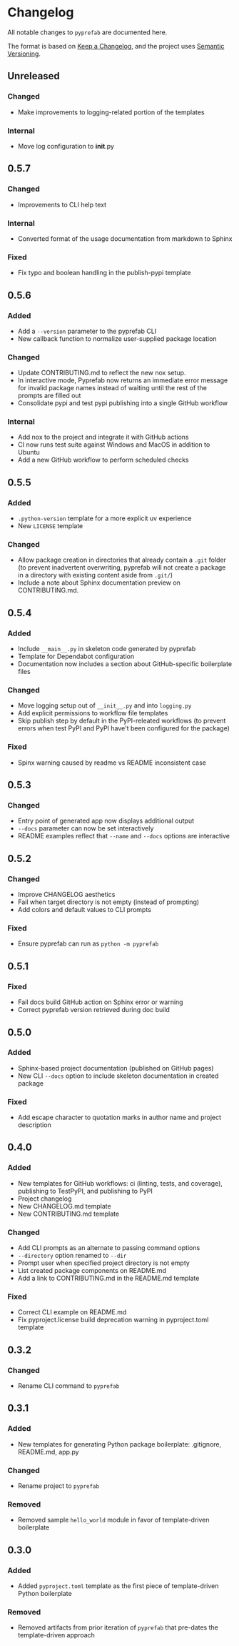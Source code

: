 # Changelog

All notable changes to `pyprefab` are documented here.

The format is based on [Keep a Changelog](https://keepachangelog.com), and the
project uses [Semantic Versioning](https://semver.org/).

## Unreleased

### Changed

- Make improvements to logging-related portion of the templates

### Internal

- Move log configuration to __init__.py

## 0.5.7

### Changed

- Improvements to CLI help text

### Internal

- Converted format of the usage documentation from markdown to Sphinx

### Fixed

- Fix typo and boolean handling in the publish-pypi template

## 0.5.6

### Added

- Add a `--version` parameter to the pyprefab CLI
- New callback function to normalize user-supplied package location

### Changed

- Update CONTRIBUTING.md to reflect the new nox setup.
- In interactive mode, Pyprefab now returns an immediate error message
  for invalid package names instead of waiting until the rest of the prompts are filled out
- Consolidate pypi and test pypi publishing into a single GitHub
  workflow

### Internal

- Add nox to the project and integrate it with GitHub actions
- CI now runs test suite against Windows and MacOS in addition to Ubuntu
- Add a new GitHub workflow to perform scheduled checks

## 0.5.5

### Added

- `.python-version` template for a more explicit uv experience
- New `LICENSE` template

### Changed

- Allow package creation in directories that already contain a `.git` folder
  (to prevent inadvertent overwriting, pyprefab will not create a package in
  a directory with existing content aside from `.git/`)
- Include a note about Sphinx documentation preview on CONTRIBUTING.md.

## 0.5.4

### Added

- Include `__main__.py` in skeleton code generated by pyprefab
- Template for Dependabot configuration
- Documentation now includes a section about GitHub-specific boilerplate files

### Changed

- Move logging setup out of `__init__.py` and into `logging.py`
- Add explicit permissions to workflow file templates
- Skip publish step by default in the PyPI-releated workflows
  (to prevent errors when test PyPI and PyPI have't been configured for the package)

### Fixed

- Spinx warning caused by readme vs README inconsistent case

## 0.5.3

### Changed

- Entry point of generated app now displays additional output
- `--docs` parameter can now be set interactively
- README examples reflect that `--name` and `--docs` options are interactive

## 0.5.2

### Changed

- Improve CHANGELOG aesthetics
- Fail when target directory is not empty (instead of prompting)
- Add colors and default values to CLI prompts

### Fixed

- Ensure pyprefab can run as `python -m pyprefab`

## 0.5.1

### Fixed

- Fail docs build GitHub action on Sphinx error or warning
- Correct pyprefab version retrieved during doc build

## 0.5.0

### Added

- Sphinx-based project documentation (published on GitHub pages)
- New CLI `--docs` option to include skeleton documentation in created package

### Fixed

- Add escape character to quotation marks in author name and project description

## 0.4.0

### Added

- New templates for GitHub workflows: ci (linting, tests, and coverage),
  publishing to TestPyPI, and publishing to PyPI
- Project changelog
- New CHANGELOG.md template
- New CONTRIBUTING.md template

### Changed

- Add CLI prompts as an alternate to passing command options
- `--directory` option renamed to `--dir`
- Prompt user when specified project directory is not empty
- List created package components on README.md
- Add a link to CONTRIBUTING.md in the README.md template

### Fixed

- Correct CLI example on README.md
- Fix pyproject.license build deprecation warning in pyproject.toml template

## 0.3.2

### Changed

- Rename CLI command to `pyprefab`

## 0.3.1

### Added

- New templates for generating Python package boilerplate: .gitignore,
  README.md, app.py

### Changed

- Rename project to `pyprefab`

### Removed

- Removed sample `hello_world` module in favor of template-driven boilerplate

## 0.3.0

### Added

- Added `pyproject.toml` template as the first piece of template-driven Python
  boilerplate

### Removed

- Removed artifacts from prior iteration of `pyprefab` that pre-dates the
  template-driven approach
